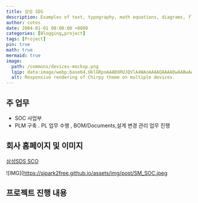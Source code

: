 ```yaml
---
title: 삼성 SDS
description: Examples of text, typography, math equations, diagrams, flowcharts, pictures, videos, and more.
author: cotes
date: 2004-01-01 00:00:00 +0800
categories: [Blogging,project]
tags: [Project]
pin: true
math: true
mermaid: true
image:
  path: /commons/devices-mockup.png
  lqip: data:image/webp;base64,UklGRpoAAABXRUJQVlA4WAoAAAAQAAAADwAABwAAQUxQSDIAAAARL0AmbZurmr57yyIiqE8oiG0bejIYEQTgqiDA9vqnsUSI6H+oAERp2HZ65qP/VIAWAFZQOCBCAAAA8AEAnQEqEAAIAAVAfCWkAALp8sF8rgRgAP7o9FDvMCkMde9PK7euH5M1m6VWoDXf2FkP3BqV0ZYbO6NA/VFIAAAA
  alt: Responsive rendering of Chirpy theme on multiple devices.
---
```



## 주 업무
-  SOC  사업부
-  PLM 구축 . PL 업무 수행 , BOM/Documents,설계 변경 관리 업무 진행

## 회사 홈페이지 및 이미지
[삼성SDS SCO](https://www.samsungsds.com/kr/security-operation-center-consulting/security-operation-center-consulting.html)

![IMG](https://sjpark2free.github.io/assets/img/post/SM_SOC.jpeg

## 프로젝트 진행 내용
